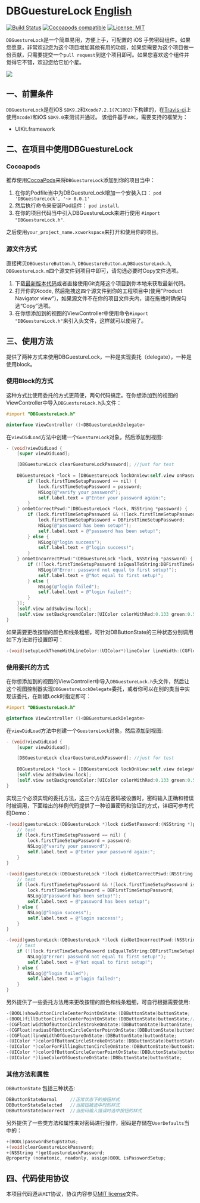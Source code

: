 # DBGuestureLock [English](https://github.com/i36lib/DBGuestureLock/blob/master/README.md)
[![Build Status](https://travis-ci.org/i36lib/DBGuestureLock.svg)](https://travis-ci.org/i36lib/DBGuestureLock)  [![Cocoapods compatible](https://img.shields.io/badge/pod-v0.0.1-blue.svg?style=flat)](https://cocoapods.org/pods/DBGuestureLock)  [![License: MIT](https://img.shields.io/badge/license-MIT-blue.svg?style=flat)](http://opensource.org/licenses/MIT)

`DBGuestureLock`是一个简单易用，方便上手，可配置的 iOS 手势密码组件。如果您愿意，非常欢迎您为这个项目增加其他有用的功能，如果您需要为这个项目做一份贡献，只需要提交一个`pull request`到这个项目即可。如果您喜欢这个组件并觉得它不错，欢迎您给它加个星。

[![](http://i36.me/images/devref/DBGuestureLock_TEST.png)](http://i36.me/images/devref/DBGuestureLock_TEST.png)

## 一、前置条件

`DBGuestureLock`是在iOS `SDK9.2`和`Xcode7.2.1(7C1002)`下构建的，在[Travis-ci](https://travis-ci.org/)上使用`Xcode7`和iOS `SDK9.0`来测试并通过。 该组件基于`ARC`，需要支持的框架为：

* UIKit.framework

## 二、在项目中使用DBGuestureLock

### Cocoapods

推荐使用[CocoaPods](http://cocoapods.org)来将`DBGuestureLock`添加到你的项目当中：

1. 在你的Podfile当中为DBGuestureLock增加一个安装入口： `pod 'DBGuestureLock', '~> 0.0.1'`
2. 然后执行命令来安装Pod组件： `pod install`.
3. 在你的项目代码当中引入DBGuestureLock来进行使用 `#import "DBGuestureLock.h"`.

之后使用`your_project_name.xcworkspace`来打开和使用你的项目。

### 源文件方式

直接拷贝`DBGuestureButton.h`, `DBGuestureButton.m`,`DBGuestureLock.h`, `DBGuestureLock.m`四个源文件到项目中即可，请勾选必要时Copy文件选项。

1. 下载[最新版本代码](https://github.com/i36lib/DBGuestureLock/archive/master.zip)或者直接使用Git克隆这个项目到你本地来获取最新代码。
2. 打开你的Xcode, 然后拖拽这四个源文件到你的工程项目中(使用"Product Navigator view")，如果源文件不在你的项目文件夹内，请在拖拽时确保勾选“Copy”选项。
3. 在你想添加到的视图的ViewController中使用命令`#import "DBGuestureLock.h"`来引入头文件，这样就可以使用了。

## 三、使用方法

提供了两种方式来使用DBGuestureLock，一种是实现委托（delegate），一种是使用block。

### 使用Block的方式

这种方式比使用委托的方式更简便，两句代码搞定。在你想添加到的视图的ViewController中导入`DBGuestureLock.h`头文件：
```objective-c
#import "DBGuestureLock.h"

@interface ViewController ()<DBGuestureLockDelegate>
```

在`viewDidLoad`方法中创建一个`GuestureLock`对象，然后添加到视图:
```objective-c
- (void)viewDidLoad {
    [super viewDidLoad];

    [DBGuestureLock clearGuestureLockPassword]; //just for test
    
	DBGuestureLock *lock = [DBGuestureLock lockOnView:self.view onPasswordSet:^(DBGuestureLock *lock, NSString *password) {
        if (lock.firstTimeSetupPassword == nil) {
            lock.firstTimeSetupPassword = password;
            NSLog(@"varify your password");
            self.label.text = @"Enter your password again:";
        }
    } onGetCorrectPswd:^(DBGuestureLock *lock, NSString *password) {
        if (lock.firstTimeSetupPassword && ![lock.firstTimeSetupPassword isEqualToString:DBFirstTimeSetupPassword]) {
            lock.firstTimeSetupPassword = DBFirstTimeSetupPassword;
            NSLog(@"password has been setup!");
            self.label.text = @"password has been setup!";
        } else {
            NSLog(@"login success");
            self.label.text = @"login success!";
        }
    } onGetIncorrectPswd:^(DBGuestureLock *lock, NSString *password) {
        if (![lock.firstTimeSetupPassword isEqualToString:DBFirstTimeSetupPassword]) {
            NSLog(@"Error: password not equal to first setup!");
            self.label.text = @"Not equal to first setup!";
        } else {
            NSLog(@"login failed");
            self.label.text = @"login failed!";
        }
    }];
    [self.view addSubview:lock];
    [self.view setBackgroundColor:[UIColor colorWithRed:0.133 green:0.596 blue:0.933 alpha:1.00]];
}
```

如果需要更改按钮的颜色和线条粗细，可针对DBButtonState的三种状态分别调用如下方法进行设置即可：
```objective-c
-(void)setupLockThemeWithLineColor:(UIColor*)lineColor lineWidth:(CGFloat)lineWidth  strokeColor:(UIColor*)strokeColor strokeWidth:(CGFloat)strokeWidth circleRadius:(CGFloat)circleRadius fillColor:(UIColor*)fillColor showCenterPoint:(BOOL)showCenterPoint centerPointColor:(UIColor*)centerPointColor centerPointRadius:(CGFloat)centerPointRadius fillCenterPoint:(BOOL)fillCenterPoint onState:(DBButtonState)buttonState;
```

### 使用委托的方式

在你想添加到的视图的ViewController中导入`DBGuestureLock.h`头文件，然后让这个视图控制器实现`DBGuestureLockDelegate`委托，或者你可以在别的类当中实现该委托，在新建Lock时指定即可：
```objective-c
#import "DBGuestureLock.h"

@interface ViewController ()<DBGuestureLockDelegate>
```

在`viewDidLoad`方法中创建一个`GuestureLock`对象，然后添加到视图:
```objective-c
- (void)viewDidLoad {
    [super viewDidLoad];

    [DBGuestureLock clearGuestureLockPassword]; //just for test
    
    DBGuestureLock *lock = [DBGuestureLock lockOnView:self.view delegate:self];
    [self.view addSubview:lock];
    [self.view setBackgroundColor:[UIColor colorWithRed:0.133 green:0.596 blue:0.933 alpha:1.00]];
}
```

实现三个必须实现的委托方法，这三个方法在密码被设置时，密码输入正确和错误时被调用，下面给出的样例代码提供了一种设置密码和验证的方式，详细可参考代码Demo：
```objective-c
-(void)guestureLock:(DBGuestureLock *)lock didSetPassword:(NSString *)password {
    // test
    if (lock.firstTimeSetupPassword == nil) {
        lock.firstTimeSetupPassword = password;
        NSLog(@"varify your password");
        self.label.text = @"Enter your password again:";
    }
}

-(void)guestureLock:(DBGuestureLock *)lock didGetCorrectPswd:(NSString *)password {
    // test
    if (lock.firstTimeSetupPassword && ![lock.firstTimeSetupPassword isEqualToString:DBFirstTimeSetupPassword]) {
        lock.firstTimeSetupPassword = DBFirstTimeSetupPassword;
        NSLog(@"password has been setup!");
        self.label.text = @"password has been setup!";
    } else {
        NSLog(@"login success");
        self.label.text = @"login success!";
    }
}

-(void)guestureLock:(DBGuestureLock *)lock didGetIncorrectPswd:(NSString *)password {
    // test
    if (![lock.firstTimeSetupPassword isEqualToString:DBFirstTimeSetupPassword]) {
        NSLog(@"Error: password not equal to first setup!");
        self.label.text = @"Not equal to first setup!";
    } else {
        NSLog(@"login failed");
        self.label.text = @"login failed!";
    }
}
```

另外提供了一些委托方法用来更改按钮的颜色和线条粗细，可自行根据需要使用:
```objective-c
-(BOOL)showButtonCircleCenterPointOnState:(DBButtonState)buttonState;
-(BOOL)fillButtonCircleCenterPointOnState:(DBButtonState)buttonState;//NO for stroke, YES for fill
-(CGFloat)widthOfButtonCircleStrokeOnState:(DBButtonState)buttonState;
-(CGFloat)radiusOfButtonCircleCenterPointOnState:(DBButtonState)buttonState;
-(CGFloat)lineWidthOfGuestureOnState:(DBButtonState)buttonState;
-(UIColor *)colorOfButtonCircleStrokeOnState:(DBButtonState)buttonState;
-(UIColor *)colorForFillingButtonCircleOnState:(DBButtonState)buttonState;
-(UIColor *)colorOfButtonCircleCenterPointOnState:(DBButtonState)buttonState;
-(UIColor *)lineColorOfGuestureOnState:(DBButtonState)buttonState;
```

### 其他方法和属性

`DBButtonState` 包括三种状态:
```objective-c
DBButtonStateNormal     //正常状态下的按钮样式
DBButtonStateSelected   //当按钮被选中时的样式
DBButtonStateIncorrect  //当密码输入错误时选中按钮的样式
```

另外提供了一些类方法和属性来对密码进行操作，密码是存储在`UserDefaults`当中的：
```objective-c
+(BOOL)passwordSetupStatus;
+(void)clearGuestureLockPassword;
+(NSString *)getGuestureLockPassword;
@property (nonatomic, readonly, assign)BOOL isPasswordSetup;
```

## 四、代码使用协议

本项目代码遵从`MIT`协议，协议内容参见[MIT license](LICENSE)文件。
